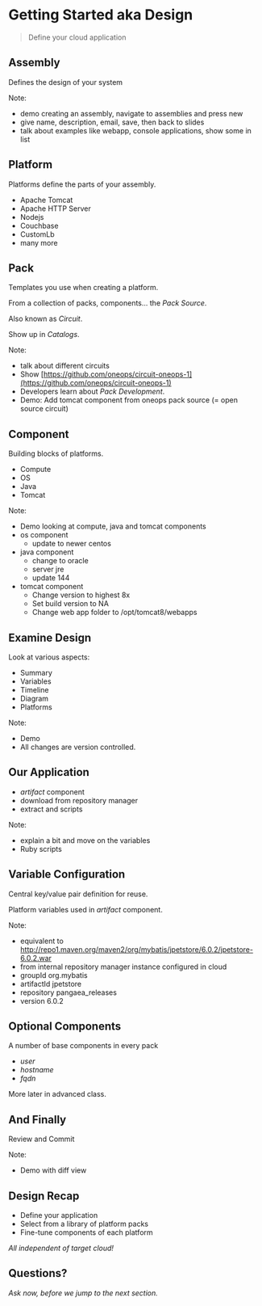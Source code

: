 # Getting Started aka Design

> Define your cloud application

<!--- vertical -->

## Assembly
 
Defines the design of your system

Note: 
- demo creating an assembly, navigate to assemblies and press new
- give name, description, email, save, then back to slides
- talk about examples like webapp, console applications, show some in list

<!--- vertical -->

## Platform

Platforms define the parts of your assembly.

- Apache Tomcat
- Apache HTTP Server
- Nodejs
- Couchbase
- CustomLb
- many more

<!--- vertical -->

## Pack

Templates you use when creating a platform.

From a collection of packs, components... the _Pack Source_.

Also known as _Circuit_.

Show up in _Catalogs_.

Note:
- talk about different circuits
- Show [https://github.com/oneops/circuit-oneops-1](https://github.com/oneops/circuit-oneops-1)
- Developers learn about _Pack Development_.
- Demo: Add tomcat component from oneops pack source (= open source circuit)

<!--- vertical -->

## Component

Building blocks of platforms.

- Compute
- OS
- Java
- Tomcat

Note:
- Demo looking at compute, java and tomcat components
- os component
  - update to newer centos
- java component
  - change to oracle
  - server jre
  - update 144
- tomcat component 
  - Change version to highest 8x
  - Set build version to NA
  - Change web app folder to /opt/tomcat8/webapps

<!--- vertical -->

## Examine Design

Look at various aspects:

- Summary
- Variables
- Timeline
- Diagram
- Platforms

Note:
- Demo
- All changes are version controlled.

<!--- vertical -->

## Our Application

- _artifact_ component
- download from repository manager
- extract and scripts

Note:
- explain a bit and move on the variables
- Ruby scripts

<!--- vertical -->

## Variable Configuration

Central key/value pair definition for reuse.

Platform variables used in _artifact_ component.

Note:
- equivalent to http://repo1.maven.org/maven2/org/mybatis/jpetstore/6.0.2/jpetstore-6.0.2.war
- from internal repository manager instance configured in cloud
- groupId org.mybatis
- artifactId jpetstore
- repository  pangaea_releases
- version 6.0.2

<!--- vertical -->

## Optional Components

A number of base components in every pack

- _user_
- _hostname_ 
- _fqdn_

More later in advanced class.

<!--- vertical -->

## And Finally

Review and Commit

Note:
- Demo with diff view

<!--- vertical -->

## Design Recap

- Define your application
- Select from a library of platform packs
- Fine-tune components of each platform

<em class="yellow">All independent of target cloud!</em>

<!--- vertical -->

## Questions? 

<em class="yellow">Ask now, before we jump to the next section.</em>

